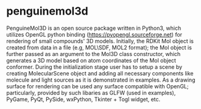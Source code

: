 # penguinemol3d
PenguineMol3D is an open source package written in Python3, which utilizes OpenGL python binding (https://pyopengl.sourceforge.net) for rendering of small compounds' 3D models. Initially, the RDKit Mol object is created from data in a file (e.g, MOL\SDF, MOL2 format); the Mol object is further passed as an argument to the Mol3D class constructor, which generates a 3D model based on atom coordinates of the Mol object conformer. During the initialization stage user has to setup a scene by creating MolecularScene object and adding all necessary components like molecule and light sources as it is demonstrated in examples. As a drawing surface for rendering can be used any surface compatible with OpenGL; particularly, provided by such libaries as GLFW (used in examples), PyGame, PyQt, PySide, wxPython, Tkinter + Togl widget, etc.
